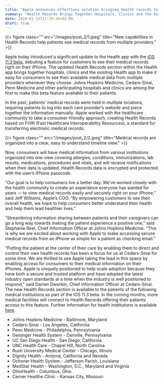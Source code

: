 ```yaml
---
title: "Apple announces effortless solution bringing health records to iPhone"
summary: "Health Records Brings Together Hospitals, Clinics and the Existing Health App to Give a Fuller Snapshot of Health"
date: 2018-01-23T17:19:24+02:00
draft: true
---
```


{{< figure class="" src="/images/post_2/1.jpeg" title="New capabilities in Health Records help patients see medical records from multiple providers." >}}

Apple today introduced a significant update to the Health app with the [iOS 11.3 beta](https://www.apple.com/newsroom/2018/01/apple-previews-ios-11-3/), debuting a feature for customers to see their medical records right on their iPhone. The updated Health Records section within the Health app brings together hospitals, clinics and the existing Health app to make it easy for consumers to see their available medical data from multiple providers whenever they choose. Johns Hopkins Medicine, Cedars-Sinai, Penn Medicine and other participating hospitals and clinics are among the first to make this beta feature available to their patients.

In the past, patients’ medical records were held in multiple locations, requiring patients to log into each care provider’s website and piece together the information manually. Apple worked with the healthcare community to take a consumer-friendly approach, creating Health Records based on FHIR (Fast Healthcare Interoperability Resources), a standard for transferring electronic medical records.

{{< figure class="" src="/images/post_2/2.jpeg" title="Medical records are organized into a clear, easy to understand timeline view." >}}

Now, consumers will have medical information from various institutions organized into one view covering allergies, conditions, immunizations, lab results, medications, procedures and vitals, and will receive notifications when their data is updated. Health Records data is encrypted and protected with the user’s iPhone passcode.

“Our goal is to help consumers live a better day. We’ve worked closely with the health community to create an experience everyone has wanted for years — to view medical records easily and securely right on your iPhone,” said Jeff Williams, Apple’s COO. “By empowering customers to see their overall health, we hope to help consumers better understand their health and help them lead healthier lives.”

“Streamlining information sharing between patients and their caregivers can go a long way towards making the patient experience a positive one,” said Stephanie Reel, Chief Information Officer at Johns Hopkins Medicine. “This is why we are excited about working with Apple to make accessing secure medical records from an iPhone as simple for a patient as checking email.”

“Putting the patient at the center of their care by enabling them to direct and control their own health records has been a focus for us at Cedars-Sinai for some time. We are thrilled to see Apple taking the lead in this space by enabling access for consumers to their medical information on their iPhones. Apple is uniquely positioned to help scale adoption because they have both a secure and trusted platform and have adopted the latest industry open standards at a time when the industry is well positioned to respond,” said Darren Dworkin, Chief Information Officer at Cedars-Sinai.
The new Health Records section is available to the patients of the following medical institutions as part of the iOS 11.3 beta. In the coming months, more medical facilities will connect to Health Records offering their patients access to this feature. Further information for health institutions is available [here](https://www.apple.com/healthcare/).

- Johns Hopkins Medicine - Baltimore, Maryland
- Cedars-Sinai - Los Angeles, California
- Penn Medicine - Philadelphia, Pennsylvania
- Geisinger Health System - Danville, Pennsylvania
- UC San Diego Health - San Diego, California
- UNC Health Care - Chapel Hill, North Carolina
- Rush University Medical Center - Chicago, Illinois
- Dignity Health - Arizona, California and Nevada
- Ochsner Health System - Jefferson Parish, Louisiana 
- MedStar Health -  Washington, D.C., Maryland and Virginia
- OhioHealth - Columbus, Ohio
- Cerner Healthe Clinic - Kansas City, Missouri
